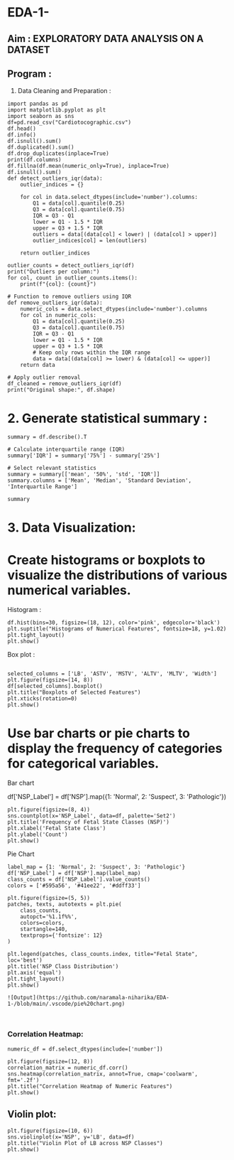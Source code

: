 # EDA-1-
## Aim : EXPLORATORY DATA ANALYSIS ON A DATASET
## Program : 
1.	Data Cleaning and Preparation :

```
import pandas as pd
import matplotlib.pyplot as plt
import seaborn as sns
df=pd.read_csv("Cardiotocographic.csv")
df.head()
df.info()
df.isnull().sum()
df.duplicated().sum()
df.drop_duplicates(inplace=True)
print(df.columns)
df.fillna(df.mean(numeric_only=True), inplace=True)
df.isnull().sum()
def detect_outliers_iqr(data):
    outlier_indices = {}

    for col in data.select_dtypes(include='number').columns:
        Q1 = data[col].quantile(0.25)
        Q3 = data[col].quantile(0.75)
        IQR = Q3 - Q1
        lower = Q1 - 1.5 * IQR
        upper = Q3 + 1.5 * IQR
        outliers = data[(data[col] < lower) | (data[col] > upper)]
        outlier_indices[col] = len(outliers)

    return outlier_indices

outlier_counts = detect_outliers_iqr(df)
print("Outliers per column:")
for col, count in outlier_counts.items():
    print(f"{col}: {count}")

# Function to remove outliers using IQR
def remove_outliers_iqr(data):
    numeric_cols = data.select_dtypes(include='number').columns
    for col in numeric_cols:
        Q1 = data[col].quantile(0.25)
        Q3 = data[col].quantile(0.75) 
        IQR = Q3 - Q1
        lower = Q1 - 1.5 * IQR
        upper = Q3 + 1.5 * IQR
        # Keep only rows within the IQR range
        data = data[(data[col] >= lower) & (data[col] <= upper)]
    return data

# Apply outlier removal
df_cleaned = remove_outliers_iqr(df)
print("Original shape:", df.shape)

```
# 2. Generate statistical summary :
```
summary = df.describe().T

# Calculate interquartile range (IQR)
summary['IQR'] = summary['75%'] - summary['25%']

# Select relevant statistics
summary = summary[['mean', '50%', 'std', 'IQR']]
summary.columns = ['Mean', 'Median', 'Standard Deviation', 'Interquartile Range']

summary

```
# 3. Data Visualization:


# Create histograms or boxplots to visualize the distributions of various numerical variables.

Histogram : 
```
df.hist(bins=30, figsize=(18, 12), color='pink', edgecolor='black')
plt.suptitle("Histograms of Numerical Features", fontsize=18, y=1.02)
plt.tight_layout() 
plt.show()

```
Box plot : 
```

selected_columns = ['LB', 'ASTV', 'MSTV', 'ALTV', 'MLTV', 'Width']
plt.figure(figsize=(14, 8))
df[selected_columns].boxplot()
plt.title("Boxplots of Selected Features")
plt.xticks(rotation=0)
plt.show()

```
# Use bar charts or pie charts to display the frequency of categories for categorical variables.

Bar chart

df['NSP_Label'] = df['NSP'].map({1: 'Normal', 2: 'Suspect', 3: 'Pathologic'})


```
plt.figure(figsize=(8, 4))
sns.countplot(x='NSP_Label', data=df, palette='Set2')
plt.title('Frequency of Fetal State Classes (NSP)')
plt.xlabel('Fetal State Class')
plt.ylabel('Count')
plt.show()

```
Pie Chart 
```
label_map = {1: 'Normal', 2: 'Suspect', 3: 'Pathologic'}
df['NSP_Label'] = df['NSP'].map(label_map)
class_counts = df['NSP_Label'].value_counts()
colors = ['#595a56', '#41ee22', '#ddff33']

plt.figure(figsize=(5, 5))
patches, texts, autotexts = plt.pie(
    class_counts,
    autopct='%1.1f%%',
    colors=colors,
    startangle=140,
    textprops={'fontsize': 12}
)

plt.legend(patches, class_counts.index, title="Fetal State", loc='best')
plt.title('NSP Class Distribution')
plt.axis('equal')  
plt.tight_layout()
plt.show()

![Output](https://github.com/naramala-niharika/EDA-1-/blob/main/.vscode/pie%20chart.png)



```
### Correlation Heatmap:
```
numeric_df = df.select_dtypes(include=['number'])

plt.figure(figsize=(12, 8))
correlation_matrix = numeric_df.corr()
sns.heatmap(correlation_matrix, annot=True, cmap='coolwarm', fmt='.2f')
plt.title("Correlation Heatmap of Numeric Features")
plt.show()

```
## Violin plot: 

```
plt.figure(figsize=(10, 6))
sns.violinplot(x='NSP', y='LB', data=df)  
plt.title("Violin Plot of LB across NSP Classes")
plt.show()
```








